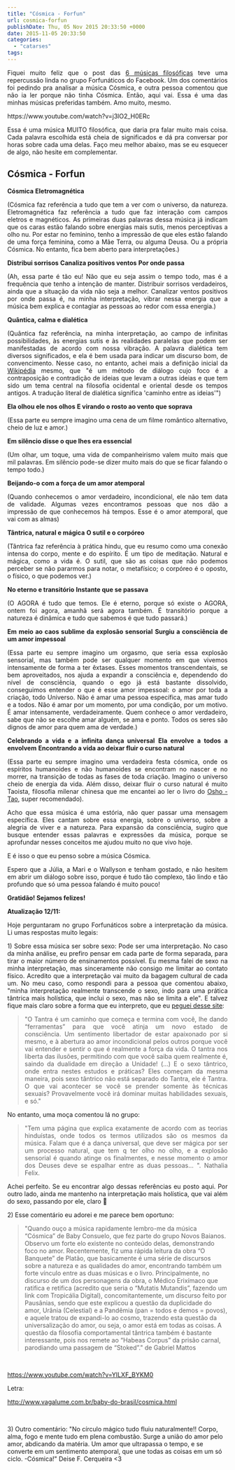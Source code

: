 ```yaml
---
title: "Cósmica - Forfun"
url: cosmica-forfun
publishDate: Thu, 05 Nov 2015 20:33:50 +0000
date: 2015-11-05 20:33:50
categories: 
  - "catarses"
tags: 
---
```

<p style="text-align: justify;">Fiquei muito feliz que o post das <a href="http://www.gabi.blog.br/2015/09/6-musicas-filosoficas-que-talvez-voce-nao-conheca/" target="_blank">6 músicas filosóficas</a> teve uma repercussão linda no grupo Forfunáticos do Facebook. Um dos comentários foi pedindo pra analisar a música Cósmica, e outra pessoa comentou que não ia ler porque não tinha Cósmica. Então, aqui vai. Essa é uma das minhas músicas preferidas também. Amo muito, mesmo.</p>
https://www.youtube.com/watch?v=j3lO2_H0ERc
<p style="text-align: justify;">Essa é uma música MUITO filosófica, que daria pra falar muito mais coisa. Cada palavra escolhida está cheia de significados e dá pra conversar por horas sobre cada uma delas. Faço meu melhor abaixo, mas se eu esquecer de algo, não hesite em complementar.</p>

<h2 style="text-align: justify;">Cósmica - Forfun</h2>
<strong>Cósmica</strong>
<strong> Eletromagnética</strong>
<p style="text-align: justify;">(Cósmica faz referência a tudo que tem a ver com o universo, da natureza. Eletromagnética faz referência a tudo que faz interação com campos eletros e magnéticos. As primeiras duas palavras dessa música já indicam que os caras estão falando sobre energias mais sutis, menos perceptivas a olho nu. Por estar no feminino, tenho a impressão de que eles estão falando de uma força feminina, como a Mãe Terra, ou alguma Deusa. Ou a própria Cósmica. No entanto, fica bem aberto para interpretações.)</p>
<p style="text-align: justify;"><strong>Distribui sorrisos</strong>
<strong> Canaliza positivos ventos</strong>
<strong> Por onde passa</strong></p>
<p style="text-align: justify;">(Ah, essa parte é tão eu! Não que eu seja assim o tempo todo, mas é a frequência que tenho a intenção de manter. Distribuir sorrisos verdadeiros, ainda que a situação da vida não seja a melhor. Canalizar ventos positivos por onde passa é, na minha interpretação, vibrar nessa energia que a música bem explica e contagiar as pessoas ao redor com essa energia.)</p>
<p style="text-align: justify;"><strong>Quântica, calma e dialética</strong></p>
<p style="text-align: justify;">(Quântica faz referência, na minha interpretação, ao campo de infinitas possibilidades, às energias sutis e às realidades paralelas que podem ser manifestadas de acordo com nossa vibração. A palavra dialética tem diversos significados, e ela é bem usada para indicar um discurso bom, de convencimento. Nesse caso, no entanto, achei mais a definição inicial da <a href="https://pt.wikipedia.org/wiki/Dial%C3%A9tica" target="_blank">Wikipédia</a> mesmo, que "é um método de diálogo cujo foco é a contraposição e contradição de ideias que levam a outras ideias e que tem sido um tema central na filosofia ocidental e oriental desde os tempos antigos. A tradução literal de dialética significa 'caminho entre as ideias'")</p>
<p style="text-align: justify;"><strong>Ela olhou ele nos olhos</strong>
<strong> E virando o rosto ao vento que soprava</strong></p>
<p style="text-align: justify;">(Essa parte eu sempre imagino uma cena de um filme romântico alternativo, cheio de luz e amor.)</p>
<p style="text-align: justify;"><strong>Em silêncio disse o que lhes era essencial</strong></p>
<p style="text-align: justify;">(Um olhar, um toque, uma vida de companheirismo valem muito mais que mil palavras. Em silêncio pode-se dizer muito mais do que se ficar falando o tempo todo.)</p>
<p style="text-align: justify;"><strong>Beijando-o com a força de um amor atemporal</strong></p>
<p style="text-align: justify;">(Quando conhecemos o amor verdadeiro, incondicional, ele não tem data de validade. Algumas vezes encontramos pessoas que nos dão a impressão de que conhecemos há tempos. Esse é o amor atemporal, que vai com as almas)</p>
<p style="text-align: justify;"><strong>Tântrica, natural e mágica</strong>
<strong> O sutil e o corpóreo</strong></p>
<p style="text-align: justify;">(Tântrica faz referência à prática hindu, que eu resumo como uma conexão intensa do corpo, mente e do espírito. É um tipo de meditação. Natural e mágica, como a vida é. O sutil, que são as coisas que não podemos perceber se não pararmos para notar, o metafísico; o corpóreo é o oposto, o físico, o que podemos ver.)</p>
<p style="text-align: justify;"><strong>No eterno e transitório</strong>
<strong> Instante que se passava</strong></p>
<p style="text-align: justify;">(O AGORA é tudo que temos. Ele é eterno, porque só existe o AGORA, ontem foi agora, amanhã será agora também. É transitório porque a natureza é dinâmica e tudo que sabemos é que tudo passará.)</p>
<p style="text-align: justify;"><strong>Em meio ao caos sublime da explosão sensorial</strong>
<strong> Surgiu a consciência de um amor impessoal</strong></p>
<p style="text-align: justify;">(Essa parte eu sempre imagino um orgasmo, que seria essa explosão sensorial, mas também pode ser qualquer momento em que vivemos intensamente de forma a ter êxtases. Esses momentos transcendentais, se bem aproveitados, nos ajuda a expandir a consciência e, dependendo do nível de consciência, quando o ego já está bastante dissolvido, conseguimos entender o que é esse amor impessoal: o amor por toda a criação, todo Universo. Não é amar uma pessoa específica, mas amar tudo e a todos. Não é amar por um momento, por uma condição, por um motivo. É amar intensamente, verdadeiramente. Quem conhece o amor verdadeiro, sabe que não se escolhe amar alguém, se ama e ponto. Todos os seres são dignos de amor para quem ama de verdade.)</p>
<p style="text-align: justify;"><strong>Celebrando a vida e a infinita dança universal</strong>
<strong> Ela envolve a todos a envolvem</strong>
<strong> Encontrando a vida ao deixar fluir o curso natural</strong></p>
<p style="text-align: justify;">(Essa parte eu sempre imagino uma verdadeira festa cósmica, onde os espíritos humanoides e não humanoides se encontram no nascer e no morrer, na transição de todas as fases de toda criação. Imagino o universo cheio de energia da vida. Além disso, deixar fluir o curso natural é muito Taoista, filosofia milenar chinesa que me encantei ao ler o livro do <a href="http://www.livrariacultura.com.br/p/tao-sua-historia-e-seus-ensinamentos-42230393" target="_blank">Osho - Tao</a>, super recomendado).</p>
<p style="text-align: justify;">Acho que essa música é uma estória, não quer passar uma mensagem específica. Eles cantam sobre essa energia, sobre o universo, sobre a alegria de viver e a natureza. Para expansão da consciência, sugiro que busque entender essas palavras e expressões da música, porque se aprofundar nesses conceitos me ajudou muito no que vivo hoje.</p>
<p style="text-align: justify;">E é isso o que eu penso sobre a música Cósmica.</p>
<p style="text-align: justify;">Espero que a Júlia, a Mari e o <span data-reactid=".5.1:5.1:$comment886559054772746_886679091427409.0.$right.0.$left.0.0.0.0.0">Wallyson </span>e tenham gostado, e não hesitem em abrir um diálogo sobre isso, porque é tudo tão complexo, tão lindo e tão profundo que só uma pessoa falando é muito pouco!</p>
<p style="text-align: justify;"><strong>Gratidão! Sejamos felizes!</strong></p>
<p style="text-align: justify;"><strong>Atualização 12/11:</strong></p>
<p style="text-align: justify;">Hoje perguntaram no grupo Forfunáticos sobre a interpretação da música. Li umas respostas muito legais:</p>
<p style="text-align: justify;">1) Sobre essa música ser sobre sexo: Pode ser uma interpretação. No caso da minha análise, eu prefiro pensar em cada parte de forma separada, para tirar o maior número de ensinamentos possível. Eu mesma falei de sexo na minha interpretação, mas sinceramente não consigo me limitar ao contato físico. Acredito que a interpretação vai muito da bagagem cultural de cada um. No meu caso, como respondi para a pessoa que comentou abaixo, "minha interpretação realmente transcende o sexo, indo para uma prática tântrica mais holística, que inclui o sexo, mas não se limita a ele". E talvez fique mais claro sobre a forma que eu interpreto, que eu <a href="http://neotantra.com/categoria/introducao-ao-tantra/" target="_blank">peguei desse site</a>:</p>

<blockquote>
<p style="text-align: justify;">"O Tantra é um caminho que começa e termina com você, lhe dando “ferramentas” para que você atinja um novo estado de consciência. Um sentimento libertador de estar apaixonado por si mesmo, e à abertura ao amor incondicional pelos outros porque você vai entender e sentir o que é realmente a força da vida. O tantra nos liberta das ilusões, permitindo com que você saiba quem realmente é, saindo da dualidade em direção a Unidade! (...) E o sexo tântrico, onde entra nestes estudos e práticas? Eles começam da mesma maneira, pois sexo tântrico não está separado do Tantra, ele é Tantra. O que vai acontecer se você se prender somente às técnicas sexuais? Provavelmente você irá dominar muitas habilidades sexuais, e só."</p>
</blockquote>
<p style="text-align: justify;">No entanto, uma moça comentou lá no grupo:</p>

<blockquote>
<p style="text-align: justify;"><span data-reactid="720">"Tem uma página que explica exatamente de acordo com as teorias hinduístas, onde todos os termos utilizados são os mesmos da música. </span><span data-reactid="722">Falam que é a dança universal, que deve ser mágica por ser um processo natural, que tem q ter olho no olho, e a explosão sensorial é quando atinge os finalmentes, e nesse momento o amor dos Deuses deve se espalhar entre as duas pessoas... ". Nathalia Felix. </span></p>
</blockquote>
<p style="text-align: justify;"><span data-reactid="722">Achei perfeito. Se eu encontrar algo dessas referências eu posto aqui. Por outro lado, ainda me mantenho na interpretação mais holística, que vai além do sexo, passando por ele, claro 🙂</span></p>
2) Esse comentário eu adorei e me parece bem oportuno:
<blockquote><span data-reactid="556"><span data-reactid="557">"Quando ouço a música rapidamente lembro-me da música “Cósmica” de Baby Consuelo, que fez parte do grupo Novos Baianos. Observo um forte elo existente no conteúdo delas, demonstrando foco no amor. Recentemente, fiz uma rápida leitura da obra “O Banquet</span></span>e” de Platão, que basicamente é uma série de discursos sobre a natureza e as qualidades do amor, encontrando também um forte vínculo entre as duas músicas e o livro. Principalmente, no discurso de um dos personagens da obra, o Médico Erixímaco que ratifica e retifica (acredito que seria o “Mutatis Mutandis”, fazendo um link com Tropicália Digital), concomitantemente, um discurso feito por Pausânias, sendo que este explicou a questão da duplicidade do amor, Urânia (Celestial) e a Pandêmia (pan = todos e demos = povos), e aquele tratou de expandi-lo ao cosmo, trazendo esta questão da universalização do amor, ou seja, o amor está em todas as coisas. A questão da filosofia comportamental tântrica também é bastante interessante, pois nos remete ao “Habeas Corpus” da prisão carnal, parodiando uma passagem de “Stoked”." de Gabriel Mattos</blockquote>
&nbsp;

https://www.youtube.com/watch?v=YILXF_BYKM0

Letra:

http://www.vagalume.com.br/baby-do-brasil/cosmica.html

&nbsp;

3) Outro comentário: "<span data-reactid="456">No círculo mágico tudo fluiu naturalmente!! </span><span data-reactid="458">Corpo, alma, fogo e mente tudo em plena combustão. Surge a união do amor pelo amor, abdicando da matéria. Um amor que ultrapassa o tempo, e se converte em um sentimento atemporal, que une todas as coisas em um só ciclo. -Cósmica!" <span data-reactid="449"><span data-reactid="451">Deise F. Cerqueira</span></span><span data-reactid="452"> &lt;3</span></span>
